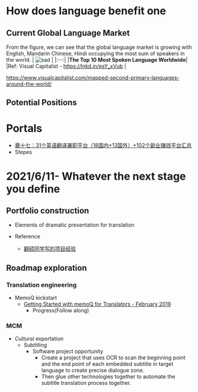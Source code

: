 # How does language benefit one
## Current Global Language Market
From the figure, we can see that the global language market is growing with English, Mandarin Chinese, Hindi occupying the most sum of speakers in the world. 
| ![sad](https://media-exp1.licdn.com/dms/image/C4E22AQH91k0C7kwRiw/feedshare-shrink_1280/0/1644814823787?e=1648080000&v=beta&t=9N4_dPVoP35RnKk9L_yWfXXl7DgwGr1h4pTW9Byv6bQ) |
|:--:|
|<b>The Top 10 Most Spoken Language Worldwide</b>|
|Ref: Visual Capitalist - https://lnkd.in/esY_xVub  |


https://www.visualcapitalist.com/mapped-second-primary-languages-around-the-world/

## Potential Positions

# Portals
- [鹿十七：31个英语翻译兼职平台（18国内+13国外）+102个副业赚钱平台汇总](https://zhuanlan.zhihu.com/p/266553719)
- Stepes
# 2021/6/11- Whatever the next stage you define
## Portfolio construction
- Elements of dramatic presentation for translation

- Reference
  - [翻硕同学写的项目经验](https://zhuanlan.zhihu.com/p/98064249)


## Roadmap exploration
### Translation engineering
- MemoQ kickstart
  - [Getting Started with memoQ for Translators - February 2019](https://www.youtube.com/watch?v=2KGkCxPHL9s)
    - Progress(Follow along)

### MCM
- Cultural exportation
  - Subtitling
    - Software project opportunity
      - Create a project that uses OCR to scan the beginning point and the end point of each embedded subtitle in target language to create precise dialogue zone.
      - Then glue other technologies together to automate the subtitle translation process together.
